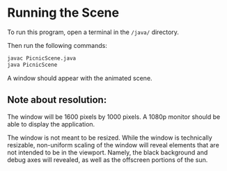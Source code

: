 # Running the Scene

To run this program, open a terminal in the `/java/` directory.

Then run the following commands: 

```bash
javac PicnicScene.java
java PicnicScene
```

A window should appear with the animated scene. 

## Note about resolution:

The window will be 1600 pixels by 1000 pixels. A 1080p monitor should be able to display the application.

The window is not meant to be resized. While the window is technically resizable, non-uniform scaling of the window will reveal elements that are not intended to be in the viewport. Namely, the black background and debug axes will revealed, as well as the offscreen portions of the sun.